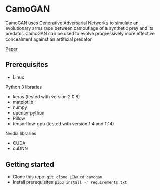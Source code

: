# CamoGAN

CamoGAN uses Generative Adversarial Networks to simulate an evolutionary arms race between camouflage of a synthetic prey and its predator. CamoGAN can be used to evolve progressively more effective concealment against an artificial predator.

[Paper](https://www.biorxiv.org/content/10.1101/429092v2)

## Prerequisites
- Linux

Python 3 libraries
- keras (tested with version 2.0.8)
- matplotlib
- numpy
- opencv-python
- Pillow
- tensorflow-gpu (tested with version 1.4 and 1.14)

Nvidia libraries
- CUDA
- cuDNN

## Getting started
- Clone this repo:
`git clone LINK`
`cd camogan`
- Install prerequisites
`pip3 install -r requirements.txt`
